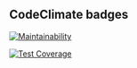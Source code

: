 CodeClimate badges
--------------------------------------

[![Maintainability](https://api.codeclimate.com/v1/badges/1604c89df7103ec32c1d/maintainability)](https://codeclimate.com/github/Abdujabbar/test-coverage-python-demo/maintainability)

[![Test Coverage](https://api.codeclimate.com/v1/badges/1604c89df7103ec32c1d/test_coverage)](https://codeclimate.com/github/Abdujabbar/test-coverage-python-demo/test_coverage)